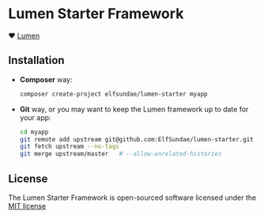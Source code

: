 # Lumen Starter Framework

:heart: [Lumen]

## Installation

- **Composer** way:

    ```sh
    composer create-project elfsundae/lumen-starter myapp
    ```

- **Git** way, or you may want to keep the Lumen framework up to date for your app:

    ```sh
    cd myapp
    git remote add upstream git@github.com:ElfSundae/lumen-starter.git
    git fetch upstream --no-tags
    git merge upstream/master   # --allow-unrelated-histories
    ```

## License

The Lumen Starter Framework is open-sourced software licensed under the [MIT license](http://opensource.org/licenses/MIT)

[lumen]: https://lumen.laravel.com
